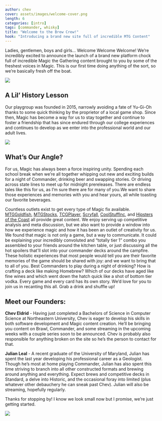 ```yaml
---
author: chev
cover: assets/images/welcome-cover.png
length: 6
categories: [intro]
tags: [commander, whisky]
title: "Welcome to the Brew Crew!"
hook: "Introducing a brand new site full of incredible MTG Content"
---
```

Ladies, gentlemen, boys and girls... Welcome Welcome Welcome! We’re incredibly excited to announce the launch of a brand new platform chock full of incredible Magic the Gathering content brought to you by some of the freshest voices in Magic. This is our first time doing anything of the sort, so we’re basically fresh off the boat.

<div class="text-center">
    <img src="https://media.giphy.com/media/GCLlQnV7wzKLu/giphy.gif" style="max-width: 50%" class="img-fluid">
</div>

## A Lil’ History Lesson
Our playgroup was founded in 2015, narrowly avoiding a fate of Yu-Gi-Oh thanks to some quick thinking by the proprietor of a local game shop. Since then, Magic has become a way for us to stay together and continue to foster a friendship that has since endured through our college experiences and continues to develop as we enter into the professional world and our adult lives. 

<div class="text-center">
    <img src="https://media.giphy.com/media/l41lZD0i4UU9PkDJe/giphy.gif" style="max-width: 50%" class="img-fluid">
</div>


## What’s Our Angle?
For us, Magic has always been a force inspiring unity. Spending each school break when we’re all together whipping out new and exciting builds for a night of Commander, drinking beer and swapping stories. Or driving across state lines to meet up for midnight prereleases. There are endless tales like this for us, as I’m sure there are for many of you.We want to share those experiences and memories with you and hear yours, all while toasting our favorite beverages. 

Countless outlets exist to get every type of Magic fix available.
<a href="https://www.mtggoldfish.com/" target="_blank">MTGGoldfish</a>,
<a href="https://www.mtgstocks.com/news" target="_blank">MTGStocks</a>,
<a href="https://www.tcgplayer.com/" target="_blank">TCGPlayer</a>,
<a href="https://scryfall.com/" target="_blank">Scryfall</a>,
<a href="https://www.coolstuffinc.com/" target="_blank">CoolStuffInc</a>, and
<a href="https://www.hipstersofthecoast.com/" target="_blank">Hipsters of the Coast</a> all provide great content. We enjoy serving up competitive analysis and meta discussion, but we also want to provide a window into how we experience magic and how it has been an outlet of creativity for us. We found that magic is not only a game, but a way to communicate. It could be explaining your incredibly convoluted and “totally tier 1” combo you assembled to your friends around the kitchen table, or just discussing all the hot spoilers that'll slot into your commander decks around the campfire.  These holistic experiences that most people would tell you are their favorite memories of the game should be shared with joy: and we want to bring that to all of you. Best Commanders to play during a night of drinking? How is crafting a deck like making Homebrew? Which of our decks have aged like fine wines and which went down the hatch quick like a shot of bottom tier vodka. Every game and every card has its own story. We’d love for you to join us in recanting this all. Grab a drink and shuffle up!

## Meet our Founders:

**Chev Eldrid** - Having just completed a Bachelors of Science in Computer Science at Northeastern University, Chev is eager to develop his skills in both software development and Magic content creation. He’ll be bringing you content on Brawl, Commander, and some streaming in the upcoming weeks with a couple series soon to be announced. Chev is probably also responsible for anything broken on the site so he’s the person to contact for that.

**Julian Leal** - A recent graduate of the University of Maryland, Julian has spent the last year developing his professional career as a Geologist. Though he’s most at home playing Commander, Julian has also spent this time striving to branch into all other constructed formats and brewing around anything and everything. Expect brews and competitive decks in Standard, a delve into Historic, and the occasional foray into limited (plus whatever other debauchery he can sneak past Chev). Julian will also be streaming, hopefully regularly. 

Thanks for stopping by! I know we look small now but I promise, we’re just getting started.

<div class="text-center">
    <img src="https://desertbus.org/blog/wp-content/uploads/2019/11/giphy-1.gif" style="max-width: 50%" class="img-fluid">
</div>
